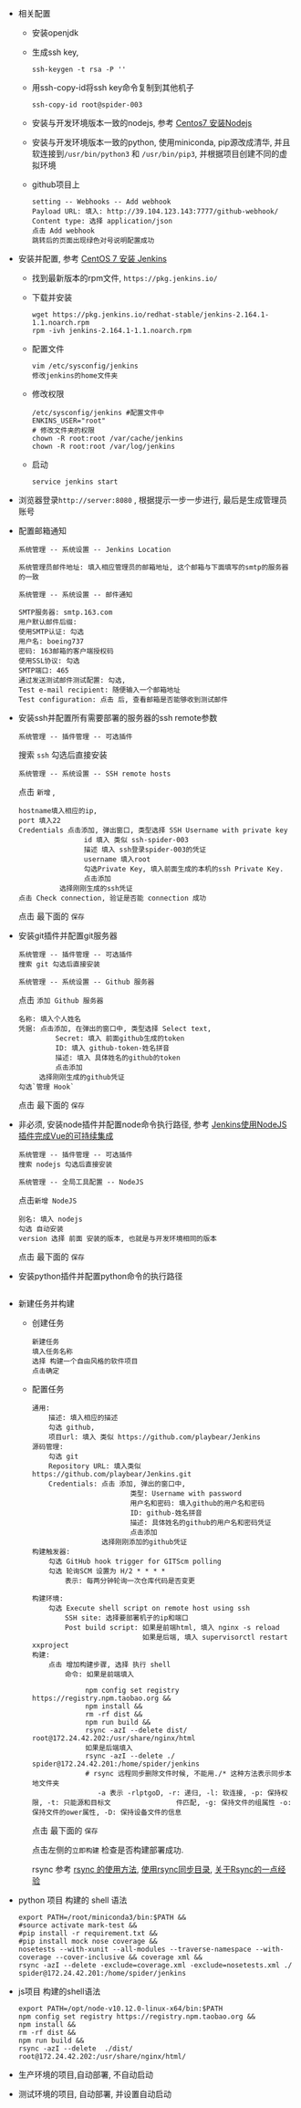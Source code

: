 + 相关配置

  + 安装openjdk

  + 生成ssh key, 

    ```
    ssh-keygen -t rsa -P ''
    ```

  + 用ssh-copy-id将ssh key命令复制到其他机子

    ```
    ssh-copy-id root@spider-003
    ```

  + 安装与开发环境版本一致的nodejs, 参考 [Centos7 安装Nodejs](https://www.jianshu.com/p/7d3f3fa056e8)

  + 安装与开发环境版本一致的python, 使用miniconda, pip源改成清华, 并且软连接到`/usr/bin/python3` 和 `/usr/bin/pip3`, 并根据项目创建不同的虚拟环境

  + github项目上

    ```
    setting -- Webhooks -- Add webhook
    Payload URL: 填入: http://39.104.123.143:7777/github-webhook/  
    Content type: 选择 application/json
    点击 Add webhook
    跳转后的页面出现绿色对号说明配置成功
    ```
    
    
    
    

+ 安装并配置, 参考 [CentOS 7 安装 Jenkins](https://www.cnblogs.com/stulzq/p/9291237.html)

  + 找到最新版本的rpm文件, `https://pkg.jenkins.io/`

  + 下载并安装

    ```
    wget https://pkg.jenkins.io/redhat-stable/jenkins-2.164.1-1.1.noarch.rpm
    rpm -ivh jenkins-2.164.1-1.1.noarch.rpm
    ```

  + 配置文件

    ```
    vim /etc/sysconfig/jenkins
    修改jenkins的home文件夹
    ```

  + 修改权限

    ```
    /etc/sysconfig/jenkins #配置文件中
    ENKINS_USER="root"
    # 修改文件夹的权限
    chown -R root:root /var/cache/jenkins
    chown -R root:root /var/log/jenkins
    
    ```

  + 启动

    ```
    service jenkins start
    ```

+ 浏览器登录`http://server:8080` , 根据提示一步一步进行, 最后是生成管理员账号

+ 配置邮箱通知

  ```
  系统管理 -- 系统设置 -- Jenkins Location
  ```

  ```
  系统管理员邮件地址: 填入相应管理员的邮箱地址, 这个邮箱与下面填写的smtp的服务器的一致
  ```

  ```
  系统管理 -- 系统设置 -- 邮件通知
  ```

  ```
  SMTP服务器: smtp.163.com
  用户默认邮件后缀: 	
  使用SMTP认证: 勾选
  用户名: boeing737
  密码: 163邮箱的客户端授权码
  使用SSL协议: 勾选
  SMTP端口: 465
  通过发送测试邮件测试配置: 勾选,
  Test e-mail recipient: 随便输入一个邮箱地址
  Test configuration: 点击 后, 查看邮箱是否能够收到测试邮件
  ```

  

+ 安装ssh并配置所有需要部署的服务器的ssh remote参数

  ```
  系统管理 -- 插件管理 -- 可选插件
  ```

  搜索 `ssh` 勾选后直接安装

  ```
  系统管理 -- 系统设置 -- SSH remote hosts
  ```

  点击 `新增` , 

  ```
  hostname填入相应的ip, 
  port 填入22
  Credentials 点击添加, 弹出窗口, 类型选择 SSH Username with private key
                  id 填入 类似 ssh-spider-003
                  描述 填入 ssh登录spider-003的凭证
                  username 填入root
                  勾选Private Key, 填入前面生成的本机的ssh Private Key.
                  点击添加
  			选择刚刚生成的ssh凭证
  点击 Check connection, 验证是否能 connection 成功
  ```

  点击 最下面的 `保存`

+ 安装git插件并配置git服务器

  ```
  系统管理 -- 插件管理 -- 可选插件
  搜索 git 勾选后直接安装
  ```

  ```
  系统管理 -- 系统设置 -- Github 服务器	
  ```

  点击 `添加 Github 服务器`

  ```
  名称: 填入个人姓名
  凭据: 点击添加, 在弹出的窗口中, 类型选择 Select text, 
           Secret: 填入 前面github生成的token
           ID: 填入 github-token-姓名拼音
           描述: 填入 具体姓名的github的token
           点击添加
       选择刚刚生成的github凭证
  勾选`管理 Hook`
  ```

  点击 最下面的 `保存`

+ 非必须, 安装node插件并配置node命令执行路径, 参考 [Jenkins使用NodeJS插件完成Vue的可持续集成](https://www.chenchen.org/2018/01/16/Jenkins_NodeJs_Vue_CI.html)

  ```
  系统管理 -- 插件管理 -- 可选插件
  搜索 nodejs 勾选后直接安装
  ```

  ```
  系统管理 -- 全局工具配置 -- NodeJS
  ```

  点击`新增 NodeJS`

  ```
  别名: 填入 nodejs
  勾选 自动安装
  version 选择 前面 安装的版本, 也就是与开发环境相同的版本
  ```

  点击 最下面的 `保存`

+ 安装python插件并配置python命令的执行路径

  ```
  
  ```

+ 新建任务并构建

  + 创建任务

    ```
    新建任务
    填入任务名称
    选择 构建一个自由风格的软件项目
    点击确定
    ```

  + 配置任务

    ```
    通用:
        描述: 填入相应的描述
        勾选 github, 
        项目url: 填入 类似 https://github.com/playbear/Jenkins
    源码管理:
    	勾选 git
    	Repository URL: 填入类似 https://github.com/playbear/Jenkins.git
    	Credentials: 点击 添加, 弹出的窗口中, 
    						类型: Username with password
    						用户名和密码: 填入github的用户名和密码
    						ID: github-姓名拼音
    						描述: 具体姓名的github的用户名和密码凭证
    						点击添加
    				 选择刚刚添加的github凭证
    构建触发器:
    	勾选 GitHub hook trigger for GITScm polling
    	勾选 轮询SCM 设置为 H/2 * * * * 
    		表示: 每两分钟轮询一次仓库代码是否变更
        
    构建环境:
    	勾选 Execute shell script on remote host using ssh
    		SSH site: 选择要部署机子的ip和端口
            Post build script: 如果是前端html, 填入 nginx -s reload
            				   如果是后端, 填入 supervisorctl restart xxproject
    构建:
    	点击 增加构建步骤, 选择 执行 shell
    		命令: 如果是前端填入
    			 
    			 npm config set registry https://registry.npm.taobao.org &&
                 npm install &&
                 rm -rf dist &&
                 npm run build &&
                 rsync -azI --delete dist/ root@172.24.42.202:/usr/share/nginx/html	
                 如果是后端填入
    		     rsync -azI --delete ./ spider@172.24.42.201:/home/spider/jenkins
    		     # rsync 远程同步删除文件时候, 不能用./* 这种方法表示同步本地文件夹
    		     	-a 表示 -rlptgoD, -r: 递归, -l: 软连接, -p: 保持权限, -t: 只能源和目标文				  件匹配, -g: 保持文件的组属性 -o: 保持文件的ower属性, -D: 保持设备文件的信息
    ```

    点击 最下面的 `保存`

    点击左侧的`立即构建` 检查是否构建部署成功.

    rsync 参考 [rsync 的使用方法](https://segmentfault.com/a/1190000015669114), [使用rsync同步目录](https://www.cnblogs.com/MikeZhang/p/rsyncExample_20160818.html), [关于Rsync的一点经验](http://gunner.me/archives/439)

+ python 项目 构建的 shell 语法

  ```
  export PATH=/root/miniconda3/bin:$PATH &&
  #source activate mark-test &&
  #pip install -r requirement.txt &&
  #pip install mock nose coverage &&
  nosetests --with-xunit --all-modules --traverse-namespace --with-coverage --cover-inclusive && coverage xml &&
  rsync -azI --delete -exclude=coverage.xml -exclude=nosetests.xml ./ spider@172.24.42.201:/home/spider/jenkins
  ```

+ js项目 构建的shell语法

  ```
  export PATH=/opt/node-v10.12.0-linux-x64/bin:$PATH
  npm config set registry https://registry.npm.taobao.org &&
  npm install &&
  rm -rf dist &&
  npm run build &&
  rsync -azI --delete  ./dist/ root@172.24.42.202:/usr/share/nginx/html/
  ```

+ 生产环境的项目,自动部署, 不自动启动

+ 测试环境的项目, 自动部署, 并设置自动启动

  























